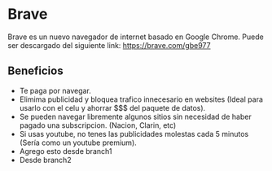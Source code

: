 # Brave 

Brave es un nuevo navegador de internet basado en Google Chrome. 
Puede ser descargado del siguiente link: https://brave.com/gbe977 

## Beneficios
- Te paga por navegar. 
- Elimima publicidad y bloquea trafico innecesario en websites (Ideal para usarlo con el celu y ahorrar $$$ del paquete de datos). 
- Se pueden navegar libremente algunos sitios sin necesidad de haber pagado una subscripcion. (Nacion, Clarin, etc)
- Si usas youtube, no tenes las publicidades molestas cada 5 minutos (Sería como un youtube premium). 
- Agrego esto desde branch1
- Desde branch2


